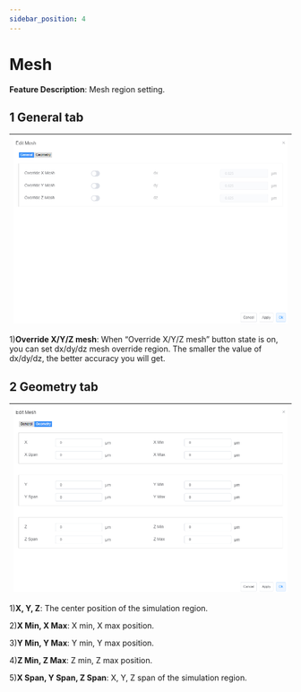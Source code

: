 ```yaml
---
sidebar_position: 4
---
```

# Mesh

**Feature Description**: Mesh region setting.

## 1 General tab

|![](../../../static/img/tutorial/simulation/mesh/mesh.png)|
| :------------------------------------------------------------: |

1)**Override X/Y/Z mesh**: When “Override X/Y/Z mesh” button state is on, you can set dx/dy/dz mesh override region. The smaller the value of dx/dy/dz, the better accuracy you will get.

## 2 Geometry tab

|![](../../../static/img/tutorial/simulation/mesh/meshg.png)|
| :------------------------------------------------------------: |

1)**X, Y, Z**: The center position of the simulation region.

2)**X Min, X Max**: X min, X max position.

3)**Y Min, Y Max**: Y min, Y max position.

4)**Z Min, Z Max**: Z min, Z max position.

5)**X Span, Y Span, Z Span**: X, Y, Z span of the simulation region.